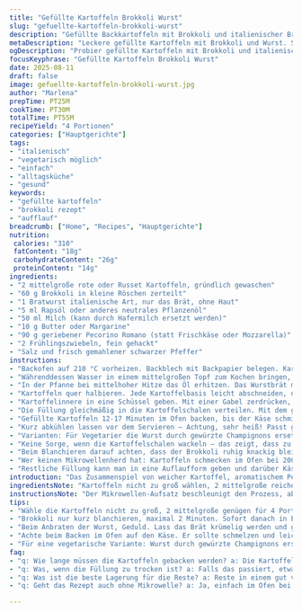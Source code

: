 ```yaml
---
title: "Gefüllte Kartoffeln Brokkoli Wurst"
slug: "gefuellte-kartoffeln-brokkoli-wurst"
description: "Gefüllte Backkartoffeln mit Brokkoli und italienischer Bratwurst, verfeinert mit Frühlingszwiebeln und geriebenem Pecorino. Die Kartoffeln werden vorgekocht im Ofen und im Mikrowellenofen gegart, damit sie außen knusprig und innen weich sind. Brokkoli nur kurz blanchieren, so bleibt er knackig-grün. Die Wurst wird krümelig angebraten, nicht trocken! Küchentipps für die perfekte Füllung, ohne dass sie zerläuft. Mit Pecorino statt Frischkäse und Frühlingszwiebeln für frische Würze. 4 Portionen, vegetarische Alternative und glutenfrei möglich. Zutatenmenge etwas reduziert, Garzeiten leicht angepasst für optimalen Geschmack und Textur."
metaDescription: "Leckere gefüllte Kartoffeln mit Brokkoli und Wurst. Schnelles Rezept für ein italienisch inspirierendes Gericht, ideal für vier Personen."
ogDescription: "Probier gefüllte Kartoffeln mit Brokkoli und italienischer Wurst. Ein einfaches, schmackhaftes Gericht für nicht nur den Alltag."
focusKeyphrase: "Gefüllte Kartoffeln Brokkoli Wurst"
date: 2025-08-11
draft: false
image: gefuellte-kartoffeln-brokkoli-wurst.jpg
author: "Marlena"
prepTime: PT25M
cookTime: PT30M
totalTime: PT55M
recipeYield: "4 Portionen"
categories: ["Hauptgerichte"]
tags:
- "italienisch"
- "vegetarisch möglich"
- "einfach"
- "alltagsküche"
- "gesund"
keywords:
- "gefüllte kartoffeln"
- "brokkoli rezept"
- "aufflauf"
breadcrumb: ["Home", "Recipes", "Hauptgerichte"]
nutrition: 
 calories: "310"
 fatContent: "18g"
 carbohydrateContent: "26g"
 proteinContent: "14g"
ingredients:
- "2 mittelgroße rote oder Russet Kartoffeln, gründlich gewaschen"
- "60 g Brokkoli in kleine Röschen zerteilt"
- "1 Bratwurst italienische Art, nur das Brät, ohne Haut"
- "5 ml Rapsöl oder anderes neutrales Pflanzenöl"
- "50 ml Milch (kann durch Hafermilch ersetzt werden)"
- "10 g Butter oder Margarine"
- "90 g geriebener Pecorino Romano (statt Frischkäse oder Mozzarella)"
- "2 Frühlingszwiebeln, fein gehackt"
- "Salz und frisch gemahlener schwarzer Pfeffer"
instructions:
- "Backofen auf 210 °C vorheizen. Backblech mit Backpapier belegen. Kartoffeln mit einer Gabel mehrmals einstechen, damit der Dampf entweichen kann. Auf Teller legen, im Mikrowellenofen ca. 9 Minuten garen, dabei nach 4 Minuten wenden – Kartoffeln sollen weich, aber noch nicht matschig sein. 3-4 Minuten ruhen lassen."
- "Währenddessen Wasser in einem mittelgroßen Topf zum Kochen bringen, kräftig salzen. Brokkoli 2 Minuten blanchieren, dann sofort in Eiswasser abschrecken, damit er seine kräftige Farbe behält und bissfest bleibt. Gut abtropfen lassen, beiseite stellen."
- "In der Pfanne bei mittelhoher Hitze das Öl erhitzen. Das Wurstbrät mit einem Kochlöffel zerkrümeln und garen, bis es anfängt goldbraun zu werden – nicht länger, sonst wird die Füllung zu trocken. Nach dem Anbraten kurz aus der Pfanne nehmen."
- "Kartoffeln quer halbieren. Jede Kartoffelbasis leicht abschneiden, damit sie stabil auf der Schnittseite liegt. Mit einem Löffel das Innere der Kartoffeln vorsichtig herausheben, dabei circa 5 mm Rand stehen lassen, damit die Schalen stabil bleiben – wichtige Sache, sonst bricht alles auseinander beim Backen."
- "Kartoffelinnere in eine Schüssel geben. Mit einer Gabel zerdrücken, Butter und Milch zugeben und cremig rühren. Frühlingszwiebeln und den Brokkoli unterheben, ebenso die angebratene Wurst. Mit Salz und Pfeffer abschmecken. Ich gebe gern noch eine Prise Muskatnuss dazu – hebt die Aromen."
- "Die Füllung gleichmäßig in die Kartoffelschalen verteilen. Mit dem geriebenen Pecorino bestreuen, der im Ofen schön schmilzt und eine würzige, leicht salzige Kruste bildet."
- "Gefüllte Kartoffeln 12-17 Minuten im Ofen backen, bis der Käse schmilzt und leicht goldbraun wird. Anfassen und prüfen, ob die Kartoffeln warm und der Käse geschmolzen ist. Sollte der Käse zu schnell bräunen, mit Alufolie abdecken."
- "Kurz abkühlen lassen vor dem Servieren – Achtung, sehr heiß! Passt gut zu einem grünen Salat oder einfach pur. Wer mag, gibt noch frische Petersilie oder Kräuter drüber."
- "Varianten: Für Vegetarier die Wurst durch gewürzte Champignons ersetzen oder Räuchertofu klein würfeln. Statt Pecorino geht auch Gouda, Parmesan oder veganer Käse. Milch und Butter kann man durch pflanzliche Optionen wie Soja-Milch und Margarine tauschen."
- "Keine Sorge, wenn die Kartoffelschalen wackeln – das zeigt, dass zu viel der Innenseite entfernt wurde. Lieber mehr Rand stehen lassen, Sicherheit geht vor."
- "Beim Blanchieren darauf achten, dass der Brokkoli ruhig knackig bleibt, sonst wird das Ganze matschig – das ist ein echter Killer für die Textur."
- "Wer keinen Mikrowellenherd hat: Kartoffeln schmecken im Ofen bei 200 °C in 40-50 Minuten auch wunderbar. Einfach vorher mehrmals mit der Gabel einstechen, um gleichmäßiges Garen zu sichern."
- "Restliche Füllung kann man in eine Auflaufform geben und darüber Käse streuen, ergibt einen schnellen Auflauf am nächsten Tag."
introduction: "Das Zusammenspiel von weicher Kartoffel, aromatischem Pecorino und würziger italienischer Wurst funktioniert hier richtig gut. Mit brokkoligrünen, knackigen Akzenten kommst du nicht nur an Textur, sondern auch Farbe und Frische. Aus eigener Erfahrung: Das Blanchieren des Brokkolis nicht überspringen – sonst wird alles matschig, kein Genuss. Die Technik, die Kartoffeln im Mikrowellenofen vorzugaren, spart Zeit, führt aber auch dazu, dass die Schale nicht schrumpelig wird. Anstelle von klassischem Frischkäse oder Mozzarella setze ich Pecorino ein, der gibt ein koppiges, aber angenehmes Aroma. Frühlingszwiebeln geben dem sonst recht sahnigen Eins-zu-Eins-Verhältnis Würze und Crunch. Die Kombi ist italienisch inspiriert, trotzdem bodenständig. Zudem habe ich die Mengen etwas reduziert, um sie für den Alltag praktikabler zu machen. Tipp: Kartoffeln nicht zu dünn aushöhlen, sonst fällt alles auseinander beim Backen."
ingredientsNote: "Kartoffeln nicht zu groß wählen, 2 mittelgroße reichen für 4 Personen gut. Rote Kartoffeln geben Farbe, Russet bleibt klassisch. Brokkoli frisch oder TK – frische Röschen sind knackiger, TK gut aufgetaut und ausgedrückt für weniger Wasser. Statt italienischer Bratwurst klappt auch grobe Bratwurst oder Salsiccia anderer Herkunft, Hauptsache würzig, Fettanteil nicht zu niedrig. Wer Käse nicht mag, nimmt veganen Käse oder streut Hefeflocken drüber für den Umami-Kick. Rapsöl neutral, klassisches Olivenöl kann den Geschmack dominieren, pflanzliches Öl ist aber hitzebeständig. Milch nach Wahl, ich bevorzuge Hafermilch aus Umweltschutzgründen – gibt schöne Cremigkeit. Alternativ Butter durch Pflanzenmargarine ersetzen, bei Allergien. Frühlingszwiebeln eher Empfehlung, geben Frische, können durch Petersilie, Schnittlauch oder Röstzwiebeln ersetzt werden."
instructionsNote: "Der Mikrowellen-Aufsatz beschleunigt den Prozess, aber nicht zu lange, sonst werden die Kartoffeln mehlig und zerfallen beim Aushöhlen. Mehrfaches Einstechen mit der Gabel ist wichtig – Dampf muss entweichen, sonst platzt die Schale. Beim Blanchieren Brokkoli direkt ins Eiswasser geben, sonst bleibt er trocken und zäh. Beim Anbraten der Wurst Geduld – die sollte Farbe bekommen, ohne auszutrocknen oder zu verbrennen. Ständiges Umrühren vermeiden, besser Löffel benutzen und erst zerteilen, wenn das Brät anfängt zu bräunen. Beim Herausnehmen der Kartoffelkerne auf die Dicke des Randes achten, lieber etwas mehr lassen – bringt Standfestigkeit. Füllung gut abschmecken, weil Kartoffel und Brokkoli eigenwillig mild sind. Beim Backen beobachten: Käse soll goldgelb sein, nicht schwarz. Zwischendurch mit Piekser prüfen, ob die Kartoffel durchgewärmt ist. Auflaufvariante mit Resten klappt prima – einfach in gefettete Form, Käse drauf, fertig."
tips:
- "Wähle die Kartoffeln nicht zu groß, 2 mittelgroße genügen für 4 Portionen. Rote Kartoffeln bringen Farbe. Für knusprige Schalen nimm Russet. Die Schale muss stabil bleiben. Aushöhlen? Lass einen Rand stehen. Die Füllung hält besser."
- "Brokkoli nur kurz blanchieren, maximal 2 Minuten. Sofort danach in Eiswasser geben. Das bewahrt die kräftige grüne Farbe und verhindert Matsch. Bissfest ist der Schlüssel. Übrigens: Es ist keine Schande, gefrorenen Brokkoli zu verwenden, einfach gut abtropfen lassen."
- "Beim Anbraten der Wurst, Geduld. Lass das Brät krümelig werden und goldbraun brutzeln. Nach etwa 5-7 Minuten die Hitze reduzieren. Zwischendurch nicht zu oft umrühren, sonst wird die Füllung trocken."
- "Achte beim Backen im Ofen auf den Käse. Er sollte schmelzen und leicht goldbraun werden. Wenn der Käse zu schnell bräunt, mit Alufolie abdecken. Das funktioniert wunderbar. Die Kartoffeln müssen warm sein, wenn sie serviert werden."
- "Für eine vegetarische Variante: Wurst durch gewürzte Champignons ersetzen. Räuchertofu? Funktioniert auch gut. Der Umami-Geschmack sollte sein. Ansonsten: Statt Pecorino, Gouda oder veganen Käse nehmen."
faq:
- "q: Wie lange müssen die Kartoffeln gebacken werden? a: Die Kartoffeln kommen für 12-17 Minuten in den Ofen. Ziel ist schmelzender Käse und die goldene Farbe. Wichtig, regelmäßig prüfen; durchstechen und warm."
- "q: Was, wenn die Füllung zu trocken ist? a: Falls das passiert, etwas mehr Milch oder Butter hinzufügen. Perfekte Cremigkeit ist da ganz wichtig. Abhängig vom Käse. Ich empfehle da Pecorino, der viel Geschmack hat."
- "q: Was ist die beste Lagerung für die Reste? a: Reste in einem gut verschlossenen Behälter im Kühlschrank aufbewahren. Sie halten sich 2-3 Tage. Kann aufgewärmt werden, aber achte auf den Käse; der kann sich verändern."
- "q: Geht das Rezept auch ohne Mikrowelle? a: Ja, einfach im Ofen bei 200 °C für 40-50 Minuten backen. Vorher einstechen für gleichmäßiges Garen. Es funktioniert gut, man muss nur bedenken, dass die Zeit länger dauert."

---
```

